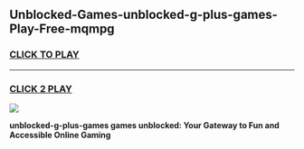 
## Unblocked-Games-unblocked-g-plus-games-Play-Free-mqmpg
<h3>
<a href="https://premium76.site?title=unblocked-g-plus-games&ref=24M">CLICK TO PLAY</a></h3>
<hr>

<h3>
<a href="https://premium76.site?title=unblocked-g-plus-games&ref=24M">CLICK 2 PLAY</a>
  
</h3>

<a href="https://premium76.site?title=unblocked-g-plus-games&ref=24M"><img src="https://clearcache.store/games.png"></a>


**unblocked-g-plus-games games unblocked: Your Gateway to Fun and Accessible Online Gaming**
